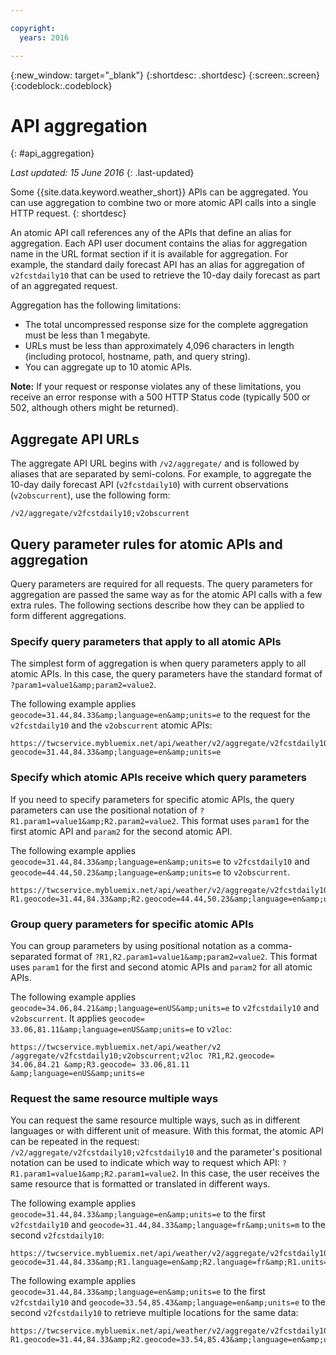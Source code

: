 ```yaml
---

copyright:
  years: 2016

---
```


{:new_window: target="_blank"}
{:shortdesc: .shortdesc}
{:screen:.screen}
{:codeblock:.codeblock}

# API aggregation
{: #api_aggregation}

*Last updated: 15 June 2016*
{: .last-updated}

Some {{site.data.keyword.weather_short}} APIs can be aggregated. You can use aggregation to combine two or more atomic API
calls into a single HTTP request.
{: shortdesc}

An atomic API call references any of the APIs that define an alias for aggregation. Each API user
document contains the alias for aggregation name in the URL format section if it is available for
aggregation. For example, the standard daily forecast API has an alias for aggregation of
`v2fcstdaily10` that can be used to retrieve the 10-day daily forecast as part of an aggregated
request.

Aggregation has the following limitations:

* The total uncompressed response size for the complete aggregation must be less than 1
megabyte.
* URLs must be less than approximately 4,096 characters in length (including protocol, hostname,
path, and query string).
* You can aggregate up to 10 atomic APIs.

**Note:** If your request or response violates any of these limitations, you receive an
error response with a 500 HTTP Status code (typically 500 or 502, although others might be
returned).

## Aggregate API URLs
The aggregate API URL begins with `/v2/aggregate/` and is followed by aliases that
are separated by semi-colons.
For example, to aggregate the 10-day daily forecast API (`v2fcstdaily10`) with
current observations (`v2obscurrent`), use the following form:

```
/v2/aggregate/v2fcstdaily10;v2obscurrent
```

## Query parameter rules for atomic APIs and aggregation
Query parameters are required for all requests. The query parameters for
aggregation are passed the same way as for the atomic API calls with a
few extra rules. The following sections describe how
they can be applied to form different aggregations.

### Specify query parameters that apply to all atomic APIs

The simplest form of aggregation is
when query parameters apply to all atomic APIs. In this case, the query parameters have the standard
format of `?param1=value1&amp;param2=value2`.

The following example applies
`geocode=31.44,84.33&amp;language=en&amp;units=e` to the request for the
`v2fcstdaily10` and the `v2obscurrent` atomic
APIs:

```
https://twcservice.mybluemix.net/api/weather/v2/aggregate/v2fcstdaily10;v2obscurrent?geocode=31.44,84.33&amp;language=en&amp;units=e
```

### Specify which atomic APIs receive which query parameters

If you need to specify parameters
for specific atomic APIs, the query parameters can use the positional notation of
`?R1.param1=value1&amp;R2.param2=value2`. This format uses `param1`
for the first atomic API and `param2` for the second atomic API.

The following
example applies `geocode=31.44,84.33&amp;language=en&amp;units=e` to
`v2fcstdaily10` and `geocode=44.44,50.23&amp;language=en&amp;units=e`
to `v2obscurrent`.

```
https://twcservice.mybluemix.net/api/weather/v2/aggregate/v2fcstdaily10;v2obscurrent?R1.geocode=31.44,84.33&amp;R2.geocode=44.44,50.23&amp;language=en&amp;units=e
```

### Group query parameters for specific atomic APIs

You can group parameters by using positional
notation as a comma-separated format of `?R1,R2.param1=value1&amp;param2=value2`.
This format uses `param1` for the first and second atomic APIs and
`param2` for all atomic APIs.

The following example applies `geocode=34.06,84.21&amp;language=enUS&amp;units=e` to `v2fcstdaily10` and
`v2obscurrent`. It applies `geocode= 33.06,81.11&amp;language=enUS&amp;units=e` to
`v2loc`:

```
https://twcservice.mybluemix.net/api/weather/v2 /aggregate/v2fcstdaily10;v2obscurrent;v2loc ?R1,R2.geocode= 34.06,84.21 &amp;R3.geocode= 33.06,81.11 &amp;language=enUS&amp;units=e
```

### Request the same resource multiple ways

You can request the same resource multiple ways, such
as in different languages or with different unit of measure. With this format, the atomic API can be
repeated in the request: `/v2/aggregate/v2fcstdaily10;v2fcstdaily10` and the
parameter's positional notation can be used to indicate which way to request which API:
`?R1.param1=value1&amp;R2.param1=value2`. In this case, the user receives the same
resource that is formatted or translated in different ways.

The following example applies `geocode=31.44,84.33&amp;language=en&amp;units=e` to the first
`v2fcstdaily10` and `geocode=31.44,84.33&amp;language=fr&amp;units=m`
to the second `v2fcstdaily10`:

```
https://twcservice.mybluemix.net/api/weather/v2/aggregate/v2fcstdaily10;v2fcstdaily10?geocode=31.44,84.33&amp;R1.language=en&amp;R2.language=fr&amp;R1.units=e&amp;R2.units=m
```

The following example applies `geocode=31.44,84.33&amp;language=en&amp;units=e` to the
first `v2fcstdaily10` and
`geocode=33.54,85.43&amp;language=en&amp;units=e` to the second
`v2fcstdaily10` to retrieve multiple locations for the same
data:

```
https://twcservice.mybluemix.net/api/weather/v2/aggregate/v2fcstdaily10;v2fcstdaily10?R1.geocode=31.44,84.33&amp;R2.geocode=33.54,85.43&amp;language=en&amp;units=e
```




